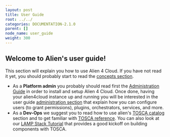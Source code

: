 ```yaml
---
layout: post
title: User Guide
root: ../../
categories: DOCUMENTATION-2.1.0
parent: []
node_name: user_guide
weight: 300
---
```


## Welcome to Alien's user guide!

This section will explain you how to use Alien 4 Cloud. If you have not read it yet, you should probably start to read the [concepts section](#/documentation/2.1.0/concepts/concepts.html).

* As a __Platform admin__ you probably should read first the [Administration Guide](#/documentation/2.1.0/admin_guide/index.html) in order to install and setup Alien 4 Cloud. Once done, having your alien4cloud instance up and running you will be interested in the user guide [administration section](#/documentation/2.1.0/user_guide/admin.html) that explain how you can configure users (to grant permissions), plugins, orchestrators, services, and more.
* As a __Dev-Ops__ we suggest you to read how to use alien's [TOSCA catalog](#/documentation/2.1.0/user_guide/catalog.html) section and to get familiar with [TOSCA reference](#/documentation/2.1.0/devops_guide/tosca_concepts.html). You can also look at our [LAMP Stack Tutorial](#/documentation/2.1.0/devops_guide/lamp_stack_tutorial/lamp_stack.html) that provides a good kickoff on building components with TOSCA.
